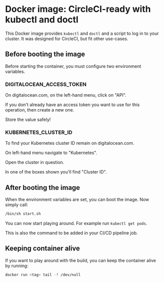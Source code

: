 # Docker image: CircleCI-ready with kubectl and doctl

This Docker image provides ``kubectl`` and ``doctl`` and a script to log in to your cluster.
It was designed for CircleCI, but fit other use-cases.

## Before booting the image
Before starting the container, you must configure two environment variables.

### DIGITALOCEAN_ACCESS_TOKEN

On digitalocean.com, on the left-hand menu, click on "API".

If you don't already have an access token you want to use for this operation, then create a new one.

Store the value safely!

### KUBERNETES_CLUSTER_ID

To find your Kubernetes cluster ID remain on digitalocean.com.

On left-hand menu navigate to "Kubernetes".

Open the cluster in question.

In one of the boxes shown you'll find "Cluster ID".

## After booting the image
When the environment variables are set, you can boot the image. Now simply call:

````bash
/bin/sh start.sh
````

You can now start playing around. For example run ````kubectl get pods````.

This is also the command to be added in your CI/CD pipeline job.

## Keeping container alive

If you want to play around with the build, you can keep the container alive by running:

````bash
docker run <tag> tail -f /dev/null
````
